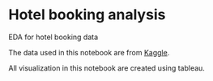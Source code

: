 # Hotel booking analysis
EDA for hotel booking data

The data used in this notebook are from [Kaggle](https://www.kaggle.com/jessemostipak/hotel-booking-demand).

All visualization in this notebook are created using tableau.
